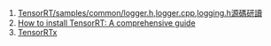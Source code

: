 1. [TensorRT/samples/common/logger.h,logger.cpp,logging.h源碼研讀](https://blog.csdn.net/keineahnung2345/article/details/104078010)
2.  [How to install TensorRT: A comprehensive guide](https://medium.com/kgxperience/how-to-install-tensorrt-a-comprehensive-guide-99557c0e9d6)
3. [TensorRTx](https://github.com/wang-xinyu/tensorrtx)